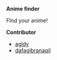 **Anime finder**

FInd your anime!

__Contributor__
- [agldy](https://github.com/agldy)
- [dafagibranaqil](https://github.com/dafagibranaqil)
